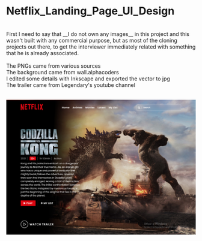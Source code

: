 # Netflix_Landing_Page_UI_Design
<br>
First I need to say that __I do not own any images__ in this project and this wasn't built with 
any commercial purpose, but as most of the cloning projects out there, to get the interviewer 
immediately related with something that he is already associated. 
<br><br>
The PNGs came from various sources 
<br>
The background came from wall.alphacoders 
<br>
I edited some details with Inkscape and exported the vector to jpg
<br>
The trailer came from Legendary's youtube channel
<br><br>

![Preview](https://raw.githubusercontent.com/CaioPride/Netflix_Landing_Page_UI_Design/main/Netflix_UI_Design/Preview.PNG "Preview")
